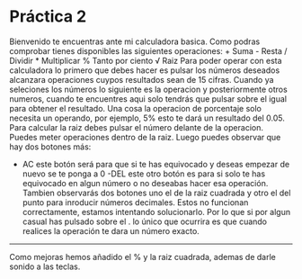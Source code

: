  # Práctica 2
Bienvenido te encuentras ante mi calculadora basica.
Como podras comprobar tienes disponibles las siguientes operaciones:
    + Suma
    - Resta
    / Dividir
    * Multiplicar
    % Tanto por ciento
    √ Raiz
Para poder operar con esta calculadora lo primero que debes hacer es pulsar los números deseados alcanzara operaciones cuypos resultados sean de 15 cifras.
Cuando ya seleciones los números lo siguiente es la operacion y posteriormente otros numeros, cuando te encuentres aqui solo tendrás que pulsar sobre el igual para obtener el resultado.
Una cosa la operacion de porcentaje solo necesita un operando, por ejemplo, 5% esto te dará un resultado del 0.05.
Para calcular la raiz debes pulsar el número delante de la operacion. Puedes meter operaciones dentro de la raiz.
Luego puedes observar que hay dos botones más:
- AC este botón será para que si te has equivocado y deseas empezar de nuevo se te ponga a 0
-DEL este otro botón es para si solo te has equivocado en algun número o no deseabas hacer esa operación.
Tambien observarás dos botones uno el de la raiz cuadrada y otro el del punto para inroducir números decimales. Estos no funcionan correctamente, estamos intentando solucionarlo.
Por lo que si por algun casual has pulsado sobre el . lo único que ocurrira es que cuando realices la operación te dara un número exacto. 
--------------------------------------------------------------------------------
Como mejoras hemos añadido el % y la raiz cuadrada, ademas de darle sonido a las teclas.
